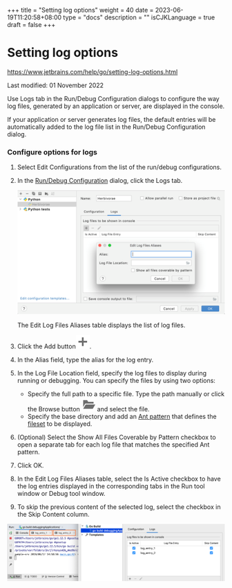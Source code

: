 +++
title = "Setting log options"
weight = 40
date = 2023-06-19T11:20:58+08:00
type = "docs"
description = ""
isCJKLanguage = true
draft = false
+++
# Setting log options﻿

https://www.jetbrains.com/help/go/setting-log-options.html

Last modified: 01 November 2022

Use Logs tab in the Run/Debug Configuration dialogs to configure the way log files, generated by an application or server, are displayed in the console.

If your application or server generates log files, the default entries will be automatically added to the log file list in the Run/Debug Configuration dialog.

### Configure options for logs﻿

1. Select Edit Configurations from the list of the run/debug configurations.

2. In the [Run/Debug Configuration](https://www.jetbrains.com/help/go/run-debug-configurations-dialog.html) dialog, click the Logs tab.

   ![Logs tab](SettingLogOptions_img/py_logs_tab.png)

   The Edit Log Files Aliases table displays the list of log files.

3. Click the Add button![the Add button](SettingLogOptions_img/app.general.add.svg).

4. In the Alias field, type the alias for the log entry.

5. In the Log File Location field, specify the log files to display during running or debugging. You can specify the files by using two options:

   - Specify the full path to a specific file. Type the path manually or click the Browse button ![the Browse button](SettingLogOptions_img/app.actions.menu-open.svg) and select the file.
   - Specify the base directory and add an [Ant pattern](http://ant.apache.org/manual/dirtasks.html#patterns) that defines the [fileset](http://ant.apache.org/manual/Types/fileset.html) to be displayed.

6. (Optional) Select the Show All Files Coverable by Pattern checkbox to open a separate tab for each log file that matches the specified Ant pattern.

7. Click OK.

8. In the Edit Log Files Aliases table, select the Is Active checkbox to have the log entries displayed in the corresponding tabs in the Run tool window or Debug tool window.

9. To skip the previous content of the selected log, select the checkbox in the Skip Content column.

![Configure log entries](SettingLogOptions_img/go_configure_log_entries.png)
